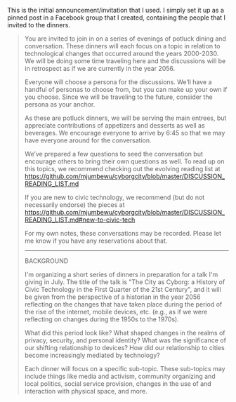 This is the initial announcement/invitation that I used. I simply set it up as a pinned post in a Facebook group that I created, containing the people that I invited to the dinners.

> You are invited to join in on a series of evenings of potluck dining and conversation. These dinners will each focus on a topic in relation to technological changes that occurred around the years 2000-2030. We will be doing some time traveling here and the discussions will be in retrospect as if we are currently in the year 2056.
>
> Everyone will choose a persona for the discussions. We’ll have a handful of personas to choose from, but you can make up your own if you choose. Since we will be traveling to the future, consider the persona as your anchor.
>
> As these are potluck dinners, we will be serving the main entrees, but appreciate contributions of appetizers and desserts as well as beverages. We encourage everyone to arrive by 6:45 so that we may have everyone around for the conversation.
>
> We’ve prepared a few questions to seed the conversation but encourage others to bring their own questions as well. To read up on this topics, we recommend checking out the evolving reading list at https://github.com/mjumbewu/cyborgcity/blob/master/DISCUSSION_READING_LIST.md
>
> If you are new to civic technology, we recommend (but do not necessarily endorse) the pieces at https://github.com/mjumbewu/cyborgcity/blob/master/DISCUSSION_READING_LIST.md#new-to-civic-tech
>
> For my own notes, these conversations may be recorded. Please let me know if you have any reservations about that.
>
> ----------
>
> BACKGROUND
>
> I'm organizing a short series of dinners in preparation for a talk I'm giving in July. The title of the talk is "The City as Cyborg: a History of Civic Technology in the First Quarter of the 21st Century", and it will be given from the perspective of a historian in the year 2056 reflecting on the changes that have taken place during the period of the rise of the internet, mobile devices, etc. (e.g., as if we were reflecting on changes during the 1950s to the 1970s).
>
> What did this period look like? What shaped changes in the realms of privacy, security, and personal identity? What was the significance of our shifting relationship to devices? How did our relationship to cities become increasingly mediated by technology?
>
> Each dinner will focus on a specific sub-topic. These sub-topics may include things like media and activism, community organizing and local politics, social service provision, changes in the use of and interaction with physical space, and more.
